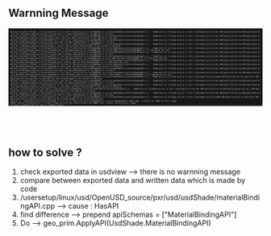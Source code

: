 
## Warnning Message 

![warnning message](./resource/01_warnning_message.png)


</br>
</br>

## how to solve ?

1. check exported data in usdview --> there is no warnning message
2. compare between exported data and written data which is made by code
2. /usersetup/linux/usd/OpenUSD_source/pxr/usd/usdShade/materialBindingAPI.cpp --> cause : HasAPI 
3. find difference --> prepend apiSchemas = ["MaterialBindingAPI"]
4. Do -->  geo_prim.ApplyAPI(UsdShade.MaterialBindingAPI)